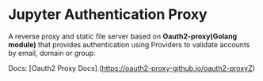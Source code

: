 # Jupyter Authentication Proxy
A reverse proxy and static file server based on **Oauth2-proxy(Golang module)** that provides authentication using Providers to validate accounts by email, domain or group.

Docs: [Oauth2 Proxy Docs].(https://oauth2-proxy-github.io/oauth2-proxyZ)
